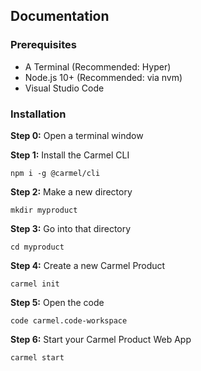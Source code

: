## Documentation

### Prerequisites

- A Terminal (Recommended: Hyper)
- Node.js 10+ (Recommended: via nvm)
- Visual Studio Code

### Installation

**Step 0:** Open a terminal window

**Step 1:** Install the Carmel CLI

```npm i -g @carmel/cli```

**Step 2:** Make a new directory 

```mkdir myproduct```

**Step 3:** Go into that directory

```cd myproduct```

**Step 4:** Create a new Carmel Product

```carmel init```

**Step 5:** Open the code

```code carmel.code-workspace```

**Step 6:** Start your Carmel Product Web App

```carmel start```